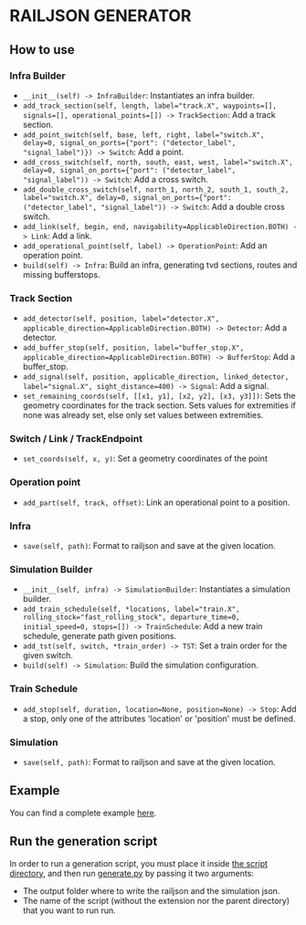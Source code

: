 # RAILJSON GENERATOR

## How to use

### Infra Builder

- `__init__(self) -> InfraBuilder`: Instantiates an infra builder.
- `add_track_section(self, length, label="track.X", waypoints=[], signals=[], operational_points=[]) -> TrackSection`: Add a track section.
- `add_point_switch(self, base, left, right, label="switch.X", delay=0, signal_on_ports={"port": ("detector_label", "signal_label")}) -> Switch`: Add a point. 
- `add_cross_switch(self, north, south, east, west, label="switch.X", delay=0, signal_on_ports={"port": ("detector_label", "signal_label")) -> Switch`: Add a cross switch. 
- `add_double_cross_switch(self, north_1, north_2, south_1, south_2, label="switch.X", delay=0, signal_on_ports={"port": ("detector_label", "signal_label")) -> Switch`: Add a double cross switch. 
- `add_link(self, begin, end, navigability=ApplicableDirection.BOTH) -> Link`: Add a link.
- `add_operational_point(self, label) -> OperationPoint`: Add an operation point.
- `build(self) -> Infra`: Build an infra, generating tvd sections, routes and missing bufferstops.

### Track Section

- `add_detector(self, position, label="detector.X", applicable_direction=ApplicableDirection.BOTH) -> Detector`: Add a detector.
- `add_buffer_stop(self, position, label="buffer_stop.X", applicable_direction=ApplicableDirection.BOTH) -> BufferStop`: Add a buffer_stop.
- `add_signal(self, position, applicable_direction, linked_detector, label="signal.X", sight_distance=400) -> Signal`: Add a signal.
- `set_remaining_coords(self, [[x1, y1], [x2, y2], [x3, y3]])`: Sets the geometry coordinates for the track section. Sets values for extremities if none was already set, else only set values between extremities.

### Switch / Link / TrackEndpoint 

- `set_coords(self, x, y)`: Set a geometry coordinates of the point

### Operation point 

- `add_part(self, track, offset)`: Link an operational point to a position.

### Infra 

- `save(self, path)`: Format to railjson and save at the given location.

### Simulation Builder

- `__init__(self, infra) -> SimulationBuilder`: Instantiates a simulation builder.
- `add_train_schedule(self, *locations, label="train.X", rolling_stock="fast_rolling_stock", departure_time=0, initial_speed=0, stops=[]) -> TrainSchedule`: Add a new train schedule, generate path given positions.
- `add_tst(self, switch, *train_order) -> TST`: Set a train order for the given switch.
- `build(self) -> Simulation`: Build the simulation configuration.

### Train Schedule

- `add_stop(self, duration, location=None, position=None) -> Stop`: Add a stop, only one of the attributes 'location' or 'position' must be defined.

### Simulation 

- `save(self, path)`: Format to railjson and save at the given location.

## Example

You can find a complete example [here](example_script.py).

## Run the generation script
In order to run a generation script, you must place it inside [the script directory](scripts), and then run [generate.py](generate.py) by passing it two arguments:

* The output folder where to write the railjson and the simulation json.
* The name of the script (without the extension nor the parent directory) that you want to run run.